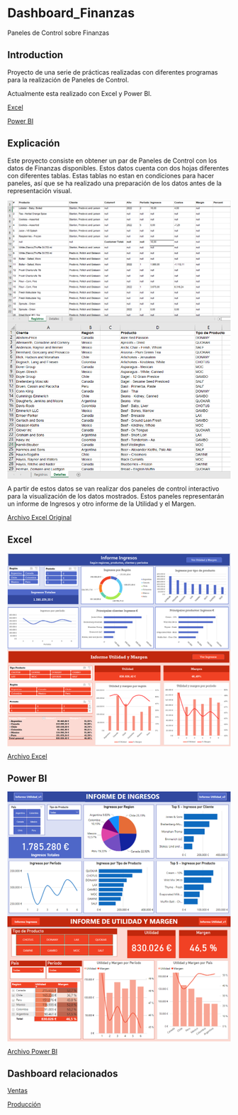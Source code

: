 # Dashboard_Finanzas
Paneles de Control sobre Finanzas

## Introduction
Proyecto de una serie de prácticas realizadas con diferentes programas para la realización de Paneles de Control.

Actualmente esta realizado con Excel y Power BI.

[Excel](https://github.com/ntr94/Dashboard_Finanzas/blob/main/README.md#excel)

[Power BI](https://github.com/ntr94/Dashboard_Finanzas/blob/main/README.md#power-bi)

## Explicación
Este proyecto consiste en obtener un par de Paneles de Control con los datos de Finanzas disponibles. Estos datos cuenta con dos hojas diferentes con diferentes tablas. Estas tablas no estan en condiciones para hacer paneles, así que se ha realizado una preparación de los datos antes de la representación visual.

<img src="Finanzas_Registro.PNG" style="display: block; margin: auto;">

<img src="Finanzas_Detalles.PNG" style="display: block; margin: auto;">

A partir de estos datos se van realizar dos paneles de control interactivo para la visualización de los datos mostrados. Estos paneles representarán un informe de Ingresos y otro informe de la Utilidad y el Margen.

[Archivo Excel Original](https://github.com/ntr94/Dashboard_Finanzas/blob/main/Finanzas_Original.xlsx)

## Excel

<img src="Excel/Informe_Ingresos_Excel.PNG" style="display: block; margin: auto;">

<img src="Excel/Informe_Utilidad_Excel.PNG" style="display: block; margin: auto;">

[Archivo Excel](https://github.com/ntr94/Dashboard_Finanzas/blob/main/Excel/Informe_Finanzas_Excel.xlsx)

## Power BI

<img src="Power BI/Informe_Ingresos_PowerBI.PNG" style="display: block; margin: auto;">

<img src="Power BI/Informe_Utilidad_PowerBI.PNG" style="display: block; margin: auto;">

[Archivo Power BI](https://github.com/ntr94/Dashboard_Finanzas/blob/main/Power%20BI/Informe_Finanzas_PowerBI.pbix)

## Dashboard relacionados

[Ventas](https://github.com/ntr94/Dashboard_Ventas)

[Producción](https://github.com/ntr94/Dashboard_Produccion)

